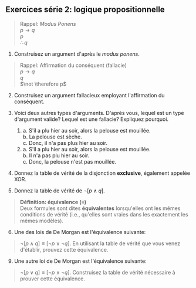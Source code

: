 ## Exercices série 2: logique propositionnelle

> Rappel: *Modus Ponens*  
> $p \rightarrow q$  
> $p$  
> $\therefore q$

1. Construisez un argument d'après le *modus ponens*.

> Rappel: Affirmation du conséquent (fallacie)  
> $p \rightarrow q$  
> $q$  
> $\not \therefore p$

2. Construisez un argument fallacieux employant l'affirmation du conséquent.

3. Voici deux autres types d'arguments. D'après vous, lequel est un type d'argument valide? Lequel est une fallacie? Expliquez pourquoi.

   1. a. S'il a plu hier au soir, alors la pelouse est mouillée.  
      b. La pelouse est sèche.  
      c. Donc, il n'a pas plus hier au soir.
   2. a. S'il a plu hier au soir, alors la pelouse est mouillée.  
      b. Il n'a pas plu hier au soir.  
      c. Donc, la pelouse n'est pas mouillée.

4. Donnez la table de vérité de la disjonction **exclusive**, également appelée XOR.

5. Donnez la table de vérité de $\neg [p \wedge q]$.

> **Définition: équivalence ($\equiv$)**  
> Deux formules sont dites **équivalentes** lorsqu'elles ont les mêmes conditions de vérité (i.e., qu'elles sont vraies dans les exactement les mêmes modèles).

6. Une des lois de De Morgan est l'équivalence suivante:
> $\neg [p \wedge q]\equiv [\neg p \lor \neg q]$.
En utilisant la table de vérité que vous venez d'établir, prouvez cette équivalence.

9. Une autre loi de De Morgan est l'équivalence suivante:
> $\neg [p \lor q]\equiv [\neg p \wedge \neg q]$.
Construisez la table de vérité nécessaire à prouver cette équivalence.
